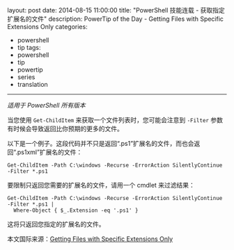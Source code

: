 ﻿layout: post
date: 2014-08-15 11:00:00
title: "PowerShell 技能连载 - 获取指定扩展名的文件"
description: PowerTip of the Day - Getting Files with Specific Extensions Only
categories:
- powershell
- tip
tags:
- powershell
- tip
- powertip
- series
- translation
---
_适用于 PowerShell 所有版本_

当您使用 `Get-ChildItem` 来获取一个文件列表时，您可能会注意到 `-Filter` 参数有时候会导致返回比你预期的更多的文件。

以下是一个例子。这段代码并不只是返回“.ps1”扩展名的文件，而也会返回“.ps1xml”扩展名的文件：

    Get-ChildItem -Path C:\windows -Recurse -ErrorAction SilentlyContinue -Filter *.ps1

要限制只返回您需要的扩展名的文件，请用一个 cmdlet 来过滤结果：

    Get-ChildItem -Path C:\windows -Recurse -ErrorAction SilentlyContinue -Filter *.ps1 |
      Where-Object { $_.Extension -eq '.ps1' }

这将只返回您指定的扩展名的文件。

<!--more-->
本文国际来源：[Getting Files with Specific Extensions Only](http://powershell.com/cs/blogs/tips/archive/2014/08/15/getting-files-with-specific-extensions-only.aspx)
